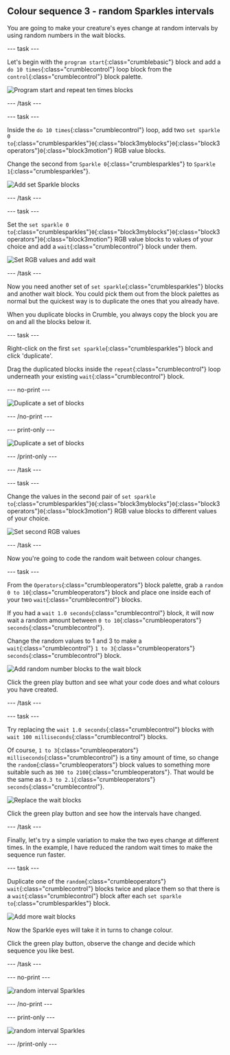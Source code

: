 ## Colour sequence 3 - random Sparkles intervals

You are going to make your creature's eyes change at random intervals by using random numbers in the wait blocks.

--- task ---

Let's begin with the `program start`{:class="crumblebasic"} block and add a `do 10 times`{:class="crumblecontrol"} loop block from the `control`{:class="crumblecontrol"} block palette.

![Program start and repeat ten times blocks](images/sequence3_programStartAndLoop.png)

--- /task ---

--- task ---

Inside the `do 10 times`{:class="crumblecontrol"} loop, add two `set sparkle 0 to`{:class="crumblesparkles"}`0`{:class="block3myblocks"}`0`{:class="block3operators"}`0`{:class="block3motion"} RGB value blocks. 

Change the second from `Sparkle 0`{:class="crumblesparkles"} to `Sparkle 1`{:class="crumblesparkles"}.

![Add set Sparkle blocks](images/sequence3_addSetSparkleBlocks.png)

--- /task ---

--- task ---

Set the `set sparkle 0 to`{:class="crumblesparkles"}`0`{:class="block3myblocks"}`0`{:class="block3operators"}`0`{:class="block3motion"} RGB value blocks to values of your choice and add a `wait`{:class="crumblecontrol"} block under them.

![Set RGB values and add wait](images/sequence3_setRGBVauluesAndAddWait.png)

--- /task ---

Now you need another set of `set sparkle`{:class="crumblesparkles"} blocks and another wait block. You could pick them out from the block palettes as normal but the quickest way is to duplicate the ones that you already have.

When you duplicate blocks in Crumble, you always copy the block you are on and all the blocks below it.

--- task ---

Right-click on the first `set sparkle`{:class="crumblesparkles"} block and click 'duplicate'.

Drag the duplicated blocks inside the `repeat`{:class="crumblecontrol"} loop underneath your existing `wait`{:class="crumblecontrol"} block.

--- no-print ---

![Duplicate a set of blocks](images/sequence3_duplicateBlocks.gif)

--- /no-print ---

--- print-only ---

![Duplicate a set of blocks](images/sequence3_duplicateBlocks.png)

--- /print-only ---

--- /task ---

--- task ---

Change the values in the second pair of `set sparkle to`{:class="crumblesparkles"}`0`{:class="block3myblocks"}`0`{:class="block3operators"}`0`{:class="block3motion"} RGB value blocks to different values of your choice.

![Set second RGB values](images/sequence3_set2ndRGBVaulues.png)

--- /task ---

Now you're going to code the random wait between colour changes.

--- task ---

From the `Operators`{:class="crumbleoperators"} block palette, grab a `random 0 to 10`{:class="crumbleoperators"} block and place one inside each of your two `wait`{:class="crumblecontrol"} blocks.

If you had a `wait 1.0 seconds`{:class="crumblecontrol"} block, it will now wait a random amount between `0 to 10`{:class="crumbleoperators"} `seconds`{:class="crumblecontrol"}.

Change the random values to 1 and 3 to make a `wait`{:class="crumblecontrol"} `1 to 3`{:class="crumbleoperators"} `seconds`{:class="crumblecontrol"} block.

![Add random number blocks to the wait block](images/sequence3_addRandomNumberBlocks.png)

Click the green play button and see what your code does and what colours you have created.

--- /task ---

--- task ---

Try replacing the `wait 1.0 seconds`{:class="crumblecontrol"} blocks with `wait 100 milliseconds`{:class="crumblecontrol"} blocks.

Of course, `1 to 3`{:class="crumbleoperators"} `milliseconds`{:class="crumblecontrol"} is a tiny amount of time, so change the `random`{:class="crumbleoperators"} block values to something more suitable such as `300 to 2100`{:class="crumbleoperators"}. That would be the same as `0.3 to 2.1`{:class="crumbleoperators"} `seconds`{:class="crumblecontrol"}.

![Replace the wait blocks](images/sequence3_replaceWaitBlocks.png)

Click the green play button and see how the intervals have changed.

--- /task ---

Finally, let's try a simple variation to make the two eyes change at different times. In the example, I have reduced the random wait times to make the sequence run faster.

--- task ---

Duplicate one of the `random`{:class="crumbleoperators"} `wait`{:class="crumblecontrol"} blocks twice and place them so that there is a `wait`{:class="crumblecontrol"} block after each `set sparkle to`{:class="crumblesparkles"} block. 

![Add more wait blocks](images/sequence3_moreWaitBlocks.png)

Now the Sparkle eyes will take it in turns to change colour.

Click the green play button, observe the change and decide which sequence you like best.

--- /task ---

--- no-print ---

![random interval Sparkles](images/sequence3_finalSequence.gif)

--- /no-print ---

--- print-only ---

![random interval Sparkles](images/sequence3_finalSequence.png)

--- /print-only ---





